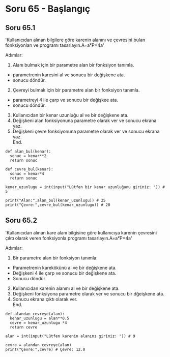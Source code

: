 # Soru 65 - Başlangıç


## Soru 65.1

'Kullanıcıdan alınan bilgilere göre karenin alanını ve çevresini bulan fonksiyonları ve programı tasarlayın.A=a²P=4a'

Adımlar:
1. Alanı bulmak için bir parametre alan bir fonksiyon tanımla.
- parametrenin karesini al ve sonucu bir değişkene ata.
- sonucu döndür.
2. Çevreyi bulmak için bir parametre alan bir fonksiyon tanımla.
- parametreyi 4 ile çarp ve sonucu bir değişkee ata.
- sonucu döndür.
3. Kullanıcıdan bir kenar uzunluğu al ve bir değişkene ata.
4. Değişkeni alan fonksiyonuna parametre olarak ver ve sonucu ekrana yaz.
5. Değişkeni çevre fonksiyonuna parametre olarak ver ve sonucu ekrana yaz. <br>
End.

```
def alan_bul(kenar):
  sonuc = kenar**2
  return sonuc
  
def cevre_bul(kenar):
  sonuc = kenar*4
  return sonuc
  
kenar_uzunlugu = int(input("Lütfen bir kenar uzunluğunu giriniz: ")) # 5

print("Alan:",alan_bul(kenar_uzunlugu)) # 25
print("Çevre:",cevre_bul(kenar_uzunlugu)) # 20
```

## Soru 65.2
'Kullanıcıdan alınan kare alanı bilgisine göre kullanıcıya karenin çevresini çıktı olarak veren fonksiyonla programı tasarlayın.A=a²P=4a'

Adımlar:
1. Bir parametre alan bir fonksiyon tanımla:
- Parametrenin karekökünü al ve bir değişkene ata.
- Değişkeni 4 ile çarp ve sonucu bir değişkene ata.
- Sonucu döndür
2. Kullanıcıdan karenin alanını al ve bir değişkene ata.
3. Değişkeni fonksiyona parametre olarak ver ve sonucu bir dğeişkene ata.
4. Sonucu ekrana çıktı olarak ver. <br>
End.

```
def alandan_cevreye(alan):
  kenar_uzunlugu = alan**0.5
  cevre = kenar_uzunlugu *4
  return cevre
  
alan = int(input("Lütfen karenin alanını giriniz: ")) # 9

cevre = alandan_cevreye(alan)
print("Çevre:",cevre) # Çevre: 12.0
```
